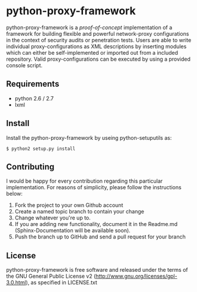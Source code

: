python-proxy-framework
======================
python-proxy-framework is a *proof-of-concept* implementation of a framework for building flexible and powerful network-proxy configurations in the context of security audits or penetration tests. Users are able to write individual proxy-configurations as XML descriptions by inserting modules which can either be self-implemented or imported out from a included repository. Valid proxy-configurations can be executed by using a provided console script.

## Requirements

* python 2.6 / 2.7
* lxml

## Install

Install the python-proxy-framework by useing python-setuputils as:
    
    $ python2 setup.py install

## Contributing

I would be happy for every contribution regarding this particular implementation. For reasons of simplicity, please follow the instructions below:

1. Fork the project to your own Github account
1. Create a named topic branch to contain your change
1. Change whatever you're up to.
1. If you are adding new functionality, document it in the Readme.md (Sphinx-Documentation will be available soon).
1. Push the branch up to GitHub and send a pull request for your branch

## License
python-proxy-framework is free software and released under the terms of the GNU General Public License v2 (http://www.gnu.org/licenses/gpl-3.0.html), as specified in LICENSE.txt